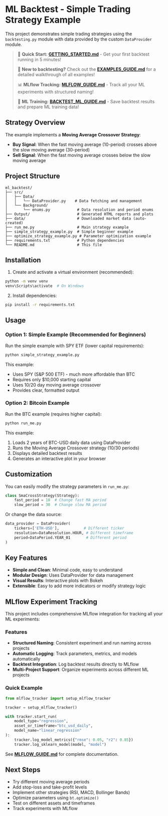 # ML Backtest - Simple Trading Strategy Example

This project demonstrates simple trading strategies using the `backtesting.py` module with data provided by the custom `DataProvider` module.

> 🚀 **Quick Start:** [**GETTING_STARTED.md**](docs/GETTING_STARTED.md) - Get your first backtest running in 5 minutes!
> 
> 📖 **New to backtesting?** Check out the [**EXAMPLES_GUIDE.md**](docs/EXAMPLES_GUIDE.md) for a detailed walkthrough of all examples!
>
> 📊 **MLflow Tracking:** [**MLFLOW_GUIDE.md**](docs/MLFLOW_GUIDE.md) - Track all your ML experiments with structured naming!
>
> 🤖 **ML Training:** [**BACKTEST_ML_GUIDE.md**](docs/BACKTEST_ML_GUIDE.md) - Save backtest results and prepare ML training data!

## Strategy Overview

The example implements a **Moving Average Crossover Strategy**:
- **Buy Signal**: When the fast moving average (10-period) crosses above the slow moving average (30-period)
- **Sell Signal**: When the fast moving average crosses below the slow moving average

## Project Structure

```
ml_backtest/
├── src/
│   ├── Data/
│   │   └── DataProvider.py    # Data fetching and management
│   └── Background/
│       └── enums.py            # Data resolution and period enums
├── Output/                     # Generated HTML reports and plots
├── data/                       # Downloaded market data (auto-created)
├── run_me.py                   # Main strategy example
├── simple_strategy_example.py  # Simple beginner example
├── optimize_strategy_example.py # Parameter optimization example
├── requirements.txt            # Python dependencies
└── README.md                   # This file
```

## Installation

1. Create and activate a virtual environment (recommended):
```bash
python -m venv venv
venv\Scripts\activate  # On Windows
```

2. Install dependencies:
```bash
pip install -r requirements.txt
```

## Usage

### Option 1: Simple Example (Recommended for Beginners)
Run the simple example with SPY ETF (lower capital requirements):
```bash
python simple_strategy_example.py
```

This example:
- Uses SPY (S&P 500 ETF) - much more affordable than BTC
- Requires only $10,000 starting capital
- Uses 10/20 day moving average crossover
- Provides clear, formatted output

### Option 2: Bitcoin Example
Run the BTC example (requires higher capital):
```bash
python run_me.py
```

This example:
1. Loads 2 years of BTC-USD daily data using DataProvider
2. Runs the Moving Average Crossover strategy (10/30 periods)
3. Displays detailed backtest results
4. Generates an interactive plot in your browser

## Customization

You can easily modify the strategy parameters in `run_me.py`:

```python
class SmaCrossStrategy(Strategy):
    fast_period = 10  # Change fast MA period
    slow_period = 30  # Change slow MA period
```

Or change the data source:
```python
data_provider = DataProvider(
    tickers=['ETH-USD'],           # Different ticker
    resolution=DataResolution.HOUR, # Different timeframe
    period=DataPeriod.YEAR_01       # Different period
)
```

## Key Features

- **Simple and Clean**: Minimal code, easy to understand
- **Modular Design**: Uses DataProvider for data management
- **Visual Results**: Interactive plots with Bokeh
- **Extensible**: Easy to add more indicators or modify strategy logic

## MLflow Experiment Tracking

This project includes comprehensive MLflow integration for tracking all your ML experiments:

### Features
- **Structured Naming**: Consistent experiment and run naming across projects
- **Automatic Logging**: Track parameters, metrics, and models automatically
- **Backtest Integration**: Log backtest results directly to MLflow
- **Multi-Project Support**: Organize experiments across different ML projects

### Quick Example
```python
from mlflow_tracker import setup_mlflow_tracker

tracker = setup_mlflow_tracker()

with tracker.start_run(
    model_type="regression",
    asset_or_timeframe="btc_usd_daily",
    model_name="linear_regression"
):
    tracker.log_model_metrics({"rmse": 0.05, "r2": 0.85})
    tracker.log_sklearn_model(model, "model")
```

See [**MLFLOW_GUIDE.md**](MLFLOW_GUIDE.md) for complete documentation.

## Next Steps

- Try different moving average periods
- Add stop-loss and take-profit levels
- Implement other strategies (RSI, MACD, Bollinger Bands)
- Optimize parameters using `bt.optimize()`
- Test on different assets and timeframes
- Track experiments with MLflow
